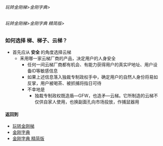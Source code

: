 ###### 玩转金刚梯>金刚字典>
###### 玩转金刚梯>金刚字典 精简版>

### 如何选择 梯、梯子、云梯？
- 首先应从<Strong> 安全 </Strong>的角度选择云梯
  - 釆用哪一家云梯厂商的产品，决定用户的人身安全
    - 任何一间云梯厂商都有机会、有能力获得用户的真实IP地址、用户设备ID等敏感信息
    - 如果上述信息落入独裁专制政权手中，确定用户的自然人身份将易如反掌，用户被喝茶、被抓捕将指日可待
    - 不幸地是
      - 独裁专制政权既造盾—GFW，也造矛—云梯。它所制造的云梯不仅供自家人使用，也换副面孔向市场投放，作捕鼠器用
#### 返回到
- [玩转金刚梯](https://github.com/a2zitpro/web/blob/master/LadderFree/A.md)
- [金刚字典](https://github.com/a2zitpro/web/blob/master/LadderFree/kkDictionary/KKDictionary.md)
- [金刚字典 精简版](https://github.com/a2zitpro/web/blob/master/LadderFree/kkDictionary/KKDictionaryShortVersion.md)

